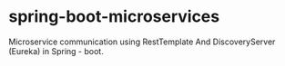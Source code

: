 # spring-boot-microservices
  Microservice communication using RestTemplate And DiscoveryServer (Eureka) in Spring - boot.
   
   
